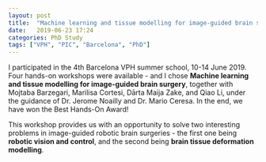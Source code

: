 ```yaml
---
layout: post
title:  "Machine learning and tissue modelling for image-guided brain surgery"
date:   2019-06-23 17:24
categories: PhD Study
tags: ["VPH", "PIC", "Barcelona", "PhD"]
---
```


I participated in the 4th Barcelona VPH summer school, 10-14 June 2019. Four hands-on workshops were available - and I chose **Machine learning and tissue modelling for image-guided brain surgery**, together with Mojtaba Barzegari, Marilisa Cortesi, Dārta Maija Zake, and Qiao Li, under the guidance of Dr. Jerome Noailly and Dr. Mario Ceresa. In the end, we have won the Best Hands-On Award! 

This workshop provides us with an opportunity to solve two interesting problems in image-guided robotic brain surgeries - the first one being **robotic vision and control**, and the second being **brain tissue deformation modelling**. 



